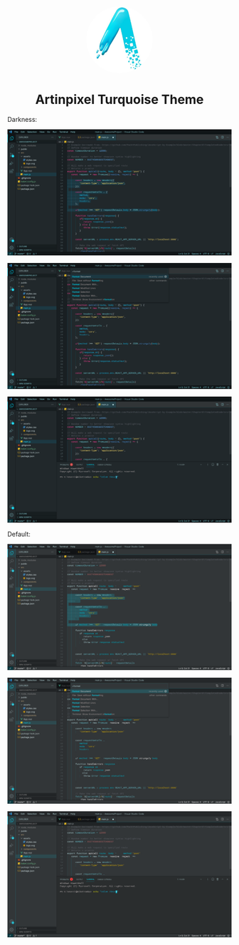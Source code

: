 <p align="center">
  <img src="https://raw.githubusercontent.com/anselmodev/artinpixel-turquoise-master/master/img/icon.jpg" alt="Data encryption and decryption tool" title="Data encryption and decryption tool" width="150" style="border-radius: 50%" />
</p>

<h1 align="center">Artinpixel Turquoise Theme
</h1>

Darkness:

![](https://raw.githubusercontent.com/anselmodev/artinpixel-turquoise-master/master/img/artinpixel-turquoise-master-img4.jpeg)

![](https://raw.githubusercontent.com/anselmodev/artinpixel-turquoise-master/master/img/artinpixel-turquoise-master-img5.jpeg)

![](https://raw.githubusercontent.com/anselmodev/artinpixel-turquoise-master/master/img/artinpixel-turquoise-master-img6.jpeg)

Default:

![](https://raw.githubusercontent.com/anselmodev/artinpixel-turquoise-master/master/img/artinpixel-turquoise-master-img1.jpeg)

![](https://raw.githubusercontent.com/anselmodev/artinpixel-turquoise-master/master/img/artinpixel-turquoise-master-img2.jpeg)

![](https://raw.githubusercontent.com/anselmodev/artinpixel-turquoise-master/master/img/artinpixel-turquoise-master-img3.jpeg)
